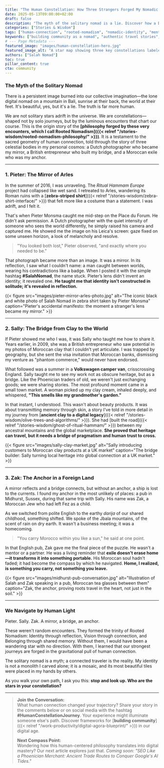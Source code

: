 ```yaml
---
title: "The Human Constellation: How Three Strangers Forged My Nomadic Identity"
date: 2025-05-13T09:00:00+02:00
draft: false
description: "The myth of the solitary nomad is a lie. Discover how a Dutch photographer, a British entrepreneur, and a Moroccan exile became the stars that guided my journey from wandering to rootedness."
categories: ["Stories & Wisdom"]
tags: ["human-connection", "rooted-nomadism", "nomadic-identity", "mentorship", "cultural-exchange", "serendipity", "storytelling"]
keywords: ["building community as a nomad", "authentic travel stories", "cross-cultural friendship", "how human connections shape identity", "Salah Nomad story", "the power of serendipity in travel"]
# --- Page Metadata ---
featured_image: "images/human-constellation-hero.jpg"
featured_image_alt: "A star map showing three key constellations labeled 'Pieter - Mirror', 'Sally - Bridge', and 'Zak - Anchor', against a backdrop of olive trees and digital circuitry."
authors: ["Salah Nomad"]
toc: true
pillar_content: true
cta: community
---
```


### The Myth of the Solitary Nomad

There is a persistent image burned into our collective imagination—the lone digital nomad on a mountain in Bali, sunrise at their back, the world at their feet. It's beautiful, yes, but it's a lie. The truth is far more human.

We are not solitary stars adrift in the universe. We are constellations—shaped not by solo journeys, but by the luminous encounters that chart our course. This is the origin story of the **[philosophy forged by these very encounters, which I call Rooted Nomadism]({{< relref "/stories-wisdom/rooted-nomadism-philosophy/" >}})**. It is a testament to the sacred geometry of human connection, told through the story of three celestial bodies in my personal cosmos: a Dutch photographer who became my mirror, a British entrepreneur who built my bridge, and a Moroccan exile who was my anchor.

---

### 1. Pieter: The Mirror of Arles

In the summer of 2016, I was unraveling. The *Ritual Hammam Europe* project had collapsed like wet sand. I retreated to Arles, wandering its Roman ruins with a [**zebra-striped shirt**]({{< relref "/stories-wisdom/zebra-shirt-interface/" >}}) that felt more like a costume than a statement. I was adrift, and I felt it.

That's when Pieter Monsma caught me mid-step on the Place du Forum. He didn't ask permission. A Dutch photographer with the quiet intensity of someone who sees the world differently, he simply raised his camera and captured me. He showed me the image on his Leica's screen: gaze fixed on some unseen horizon, a look of melancholy and resolve.

> "You looked both lost," Pieter observed, "and exactly where you needed to be."

That photograph became more than an image. It was a mirror. In its reflection, I saw what I couldn't name: a man caught between worlds, wearing his contradictions like a badge. When I posted it with the simple hashtag **#SalahNomad**, the name stuck. Pieter’s lens didn't invent an identity; it revealed one. **He taught me that identity isn't constructed in solitude; it's revealed in reflection.**

{{< figure src="images/pieter-mirror-arles-photo.jpg" alt="The iconic black and white photo of Salah Nomad in zebra shirt taken by Pieter Monsma" caption="Pieter's accidental manifesto: the moment a stranger's lens became my mirror." >}}

---

### 2. Sally: The Bridge from Clay to the World

If Pieter showed me *who* I was, it was Sally who taught me how to share it. Years earlier, in 2009, she was a British entrepreneur who saw potential in my photos of Moroccan clay that I couldn't yet articulate. I was trapped by geography, but she sent the visa invitation that Moroccan banks, dismissing my venture as "phantom commerce," would never have endorsed.

What followed was a summer in a **Volkswagen camper van**, crisscrossing England. Sally taught me to see my work not as obscure heritage, but as a bridge. Like the Phoenician traders of old, we weren't just exchanging goods; we were sharing stories. The most profound moment came in a small town market. A woman picked up my clay cream, inhaled deeply, and whispered, **"This smells like my grandmother's garden."**

In that instant, I understood. This wasn't about beauty products. It was about transmitting memory through skin, a story I've told in more detail in my journey from [**ancient clay to a digital legacy**]({{< relref "/stories-wisdom/olive-trees-and-algorithms/" >}}). She had [built the road]({{< relref "/stories-wisdom/ghost-of-ritual-hammam/" >}}) between my ancestral mountains and the global marketplace. **She proved that heritage can travel, but it needs a bridge of pragmatism and human trust to cross.**

{{< figure src="images/sally-clay-market.jpg" alt="Sally introducing customers to Moroccan clay products at a UK market" caption="The bridge builder: Sally turning local heritage into global connection at a UK market." >}}

---

### 3. Zak: The Anchor in a Foreign Land

A mirror reflects and a bridge connects, but without an anchor, a ship is lost to the currents. I found my anchor in the most unlikely of places: a pub in Midhurst, Sussex, during that same trip with Sally. His name was Zak, a Moroccan Jew who had left Fez as a child.

As we switched from polite English to the earthy *darija* of our shared childhood, something shifted. We spoke of the Jbala mountains, of the scent of rain on dry earth. It wasn't a business meeting; it was a homecoming.

> "You carry Morocco within you like a sun," he said at one point.

In that English pub, Zak gave me the final piece of the puzzle. He wasn't a mentor or a partner. He was a living reminder that **exile doesn't erase home—it transforms it into something portable.** His Moroccan soul hadn't faded; it had become the compass by which he navigated. **Home, I realized, is something you carry, not something you leave.**

{{< figure src="images/midhurst-pub-conversation.jpg" alt="Illustration of Salah and Zak speaking in a pub, Moroccan tea glasses between them" caption="Zak, the anchor, proving roots travel in the heart, not just in the soil." >}}

---

### We Navigate by Human Light

Pieter. Sally. Zak. A mirror, a bridge, an anchor.

These weren't random encounters. They formed the trinity of Rooted Nomadism: Identity through reflection, Vision through connection, and Belonging through shared memory. Without them, I would have been a wandering star with no direction. With them, I learned that our strongest journeys are forged in the gravitational pull of human connection.

The solitary nomad is a myth; a connected traveler is the reality. My identity is not a monolith I carved alone; it is a mosaic, and its most beautiful tiles were placed in my hands by others.

As you walk your own path, I ask you this: **stop and look up. Who are the stars in your constellation?**

---
> **Join the Conversation:**  
> What human connection changed your trajectory? Share your story in the comments below or on social media with the hashtag **#HumanConstellationJourney**. Your experience might illuminate someone else's path. Discover frameworks for [**building community**]({{< relref "/work-productivity/digital-agora-blueprint/" >}}) in our digital age.
> 
> **Next Compass Point:**  
> Wondering how this human-centered philosophy translates into digital mastery? Our next article explores just that. *Coming soon: "SEO Like a Phoenician Merchant: Ancient Trade Routes to Conquer Google's AI Tides."*